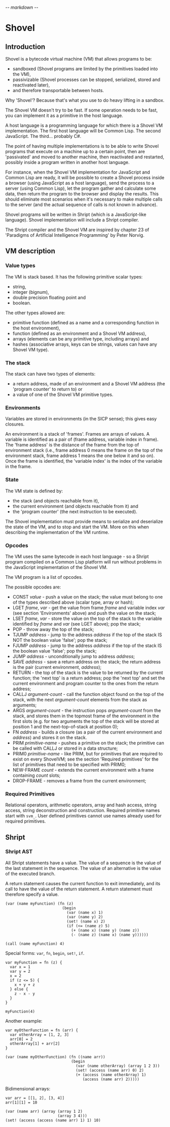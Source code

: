 -*- markdown -*-

# Shovel

## Introduction

Shovel is a bytecode virtual machine (VM) that allows programs to be:

 * sandboxed (Shovel programs are limited by the primitives loaded
   into the VM),
 * passivizable (Shovel processes can be stopped, serialized, stored
   and reactivated later),
 * and therefore transportable between hosts.

Why 'Shovel'? Because that's what you use to do heavy lifting in a
sandbox.

The Shovel VM doesn't try to be fast. If some operation needs to be
fast, you can implement it as a primitive in the host language.

A host language is a programming language for which there is a Shovel
VM implementation. The first host language will be Common Lisp. The
second JavaScript. The third... probably C#.

The point of having multiple implementations is to be able to write
Shovel programs that execute on a machine up to a certain point, then
are 'passivated' and moved to another machine, then reactivated and
restarted, possibly inside a program written in another host language.

For instance, when the Shovel VM implementation for JavaScript and
Common Lisp are ready, it will be possible to create a Shovel process
inside a browser (using JavaScript as a host language), send the
process to a server (using Common Lisp), let the program gather and
calculate some data, then return the program to the browser and
display the results. This should eliminate most scenarios when it's
necessary to make multiple calls to the server (and the actual
sequence of calls is not known in advance).

Shovel programs will be written in Shript (which is a JavaScript-like
language). Shovel implementation will include a Shript compiler.

The Shript compiler and the Shovel VM are inspired by chapter 23 of
'Paradigms of Artificial Intelligence Programming' by Peter Norvig.

## VM description

### Value types

The VM is stack based. It has the following primitive scalar types:

 * string,
 * integer (bignum),
 * double precision floating point and
 * boolean.

The other types allowed are:

 * primitive function (defined as a name and a corresponding function
   in the host environment),
 * function (defined as an environment and a Shovel VM address),
 * arrays (elements can be any primitive type, including arrays) and
 * hashes (associative arrays, keys can be strings, values can have
   any Shovel VM type).

### The stack

The stack can have two types of elements:

 * a return address, made of an environment and a Shovel VM address
   (the 'program counter' to return to) or
 * a value of one of the Shovel VM primitive types.

### Environments

Variables are stored in environments (in the SICP sense); this gives
easy closures.

An environment is a stack of 'frames'. Frames are arrays of values. A
variable is identified as a pair of (frame address, variable index in
frame). The 'frame address' is the distance of the frame from the top
of environment stack (i.e., frame address 0 means the frame on the top
of the environment stack, frame address 1 means the one below it and
so on). Once the frame is identified, the 'variable index' is the
index of the variable in the frame.

### State

The VM state is defined by:

 * the stack (and objects reachable from it),
 * the current environment (and objects reachable from it) and
 * the 'program counter' (the next instruction to be executed).

The Shovel implementation must provide means to serialize and
deserialize the state of the VM, and to stop and start the VM. More on
this when describing the implementation of the VM runtime.

### Opcodes

The VM uses the same bytecode in each host language - so a Shript
program compiled on a Common Lisp platform will run without problems
in the JavaScript implementation of the Shovel VM.

The VM program is a list of opcodes.

The possible opcodes are:

 * CONST *value* - push a value on the stack; the value must belong to
   one of the types described above (scalar type, array or hash);
 * LGET *frame*, *var* - get the value from frame *frame* and variable
   index *var* (see section 'Environments' above) and push the value
   on the stack;
 * LSET *frame*, *var* - store the value on the top of the stack to
   the variable identified by *frame* and *var* (see LGET above); pop
   the stack;
 * POP - throw away the top of the stack;
 * TJUMP *address* - jump to the address *address* if the top of the
   stack IS NOT the boolean value 'false'; pop the stack;
 * FJUMP *address* - jump to the address *address* if the top of the
   stack IS the boolean value 'false'; pop the stack;
 * JUMP *address* - unconditionally jump to address *address*;
 * SAVE *address* - save a return address on the stack; the return
   address is the pair (current environment, *address*);
 * RETURN - the top of the stack is the value to be returned by the
   current function; the 'next top' is a return address; pop the 'next
   top' and set the current environment and program counter to the
   ones from the return address;
 * CALLJ *argument-count* - call the function object found on the top
   of the stack, with the next *argument-count* elements from the
   stack as arguments;
 * ARGS *argument-count* - the instruction pops *argument-count* from
   the stack, and stores them in the topmost frame of the environment
   in the first slots (e.g. for two arguments the top of the stack
   will be stored at position 1 and the next-top-of-stack at position
   0);
 * FN *address* - builds a closure (as a pair of the current
   environment and *address*) and stores it on the stack.
 * PRIM *primitive-name* - pushes a primitive on the stack; the
   primitive can be called with CALLJ or stored in a data structure;
 * PRIM0 *primitive-name* - like PRIM, but for primitives that are
   required to exist on every ShovelVM; see the section 'Required
   primitives' for the list of primitives that need to be specified
   with PRIM0;
 * NEW-FRAME *count* - extends the current environment with a frame
   containing *count* slots;
 * DROP-FRAME - removes a frame from the current environment;

### Required Primitives

Relational operators, arithmetic operators, array and hash access,
string access, string deconstruction and construction. Required
primitive names start with `svm_`. User defined primitives cannot use
names already used for required primitives.

## Shript

### Shript AST

All Shript statements have a value. The value of a sequence is the
value of the last statement in the sequence. The value of an
alternative is the value of the executed branch.

A return statement causes the current function to exit immediately,
and its call to have the value of the return statement. A return
statement must therefore specify a value.

    (var (name myFunction) (fn (z)
                             (begin
                               (var (name x) 1)
                               (var (name y) 2)
                               (set! (name x) 2)
                               (if (<= (name z) 5)
                                 (+ (name x) (name y) (name z))
                                 (- (name z) (name x) (name y))))))

    (call (name myFunction) 4)

Special forms: `var`, `fn`, `begin`, `set!`, `if`.

    var myFunction = fn (z) {
      var x = 1
      var y = 2
      x = 2
      if (z <= 5) {
        x + y + z
      } else {
        z - x - y
      }
    }

    myFunction(4)

Another example:

    var myOtherFunction = fn (arr) {
      var otherArray = [1, 2, 3]
      arr[0] = 2
      otherArray[1] + arr[2] 
    }
    
    (var (name myOtherFunction) (fn ((name arr))
                                 (begin
                                   (var (name otherArray) (array 1 2 3))
                                   (set! (access (name arr) 0) 2)
                                   (+ (access (name otherArray) 1)
                                      (access (name arr) 2)))))

Bidimensional arrays:

    var arr = [[1, 2], [3, 4]]
    arr[1][1] = 10
    
    (var (name arr) (array (array 1 2)
                           (array 3 4)))
    (set! (access (access (name arr) 1) 1) 10)
    
